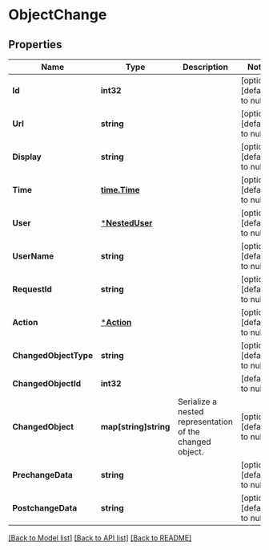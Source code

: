 # ObjectChange

## Properties
Name | Type | Description | Notes
------------ | ------------- | ------------- | -------------
**Id** | **int32** |  | [optional] [default to null]
**Url** | **string** |  | [optional] [default to null]
**Display** | **string** |  | [optional] [default to null]
**Time** | [**time.Time**](time.Time.md) |  | [optional] [default to null]
**User** | [***NestedUser**](NestedUser.md) |  | [optional] [default to null]
**UserName** | **string** |  | [optional] [default to null]
**RequestId** | **string** |  | [optional] [default to null]
**Action** | [***Action**](Action.md) |  | [optional] [default to null]
**ChangedObjectType** | **string** |  | [optional] [default to null]
**ChangedObjectId** | **int32** |  | [default to null]
**ChangedObject** | **map[string]string** |  Serialize a nested representation of the changed object.  | [optional] [default to null]
**PrechangeData** | **string** |  | [optional] [default to null]
**PostchangeData** | **string** |  | [optional] [default to null]

[[Back to Model list]](../README.md#documentation-for-models) [[Back to API list]](../README.md#documentation-for-api-endpoints) [[Back to README]](../README.md)


